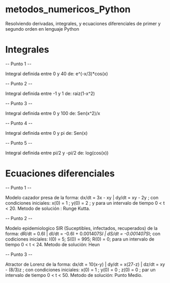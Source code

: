 # metodos_numericos_Python
Resolviendo derivadas, integrales, y ecuaciones diferenciales de primer y segundo orden en lenguaje Python

# Integrales

-- Punto 1 --

Integral definida entre 0 y 40 de: e^(-x/3)*cos(x)

-- Punto 2 --

Integral definida entre -1 y 1 de: raiz(1-x^2)

-- Punto 3 --

Integral definida entre 0 y 100 de: Sen(x^2)/x

-- Punto 4 -- 

Integral definida entre 0 y pi de: Sen(x)

-- Punto 5 --

Integral definida entre pi/2 y -pi/2 de: log(cos(x))

# Ecuaciones diferenciales

-- Punto 1 --

Modelo cazador presa de la forma: dx/dt = 3x - xy | dy/dt = xy - 2y ; con condiciones iniciales: x(0) = 1 ; y(0) = 2 ; 
y para un intervalo de tiempo 0 < t < 20. Metodo de solución : Runge Kutta.

-- Punto 2 --

Modelo epidemiologico SIR (Suceptibles, infectados, recuperados) de la forma: dR/dt = 0.6I | dI/dt = -0.6I + 0.001407S*I |
dS/dt = -0.001407S*I; con codiciones iniciales: I(0) = 5; S(0) = 995; R(0) = 0; para un intervalo de tiempo 0 < t < 24. Metodo 
de solución: Heun

-- Punto 3 --

Atractor de Lorenz de la forma: dx/dt = 10(x-y) | dy/dt = x(27-z) | dz/dt = xy - (8/3)z ; con condiciones iniciales: 
x(0) = 1 ; y(0) = 0 ; z(0) = 0 ; par un intervalo de tiempo 0 < t < 50. Metodo de solución: Punto Medio.



